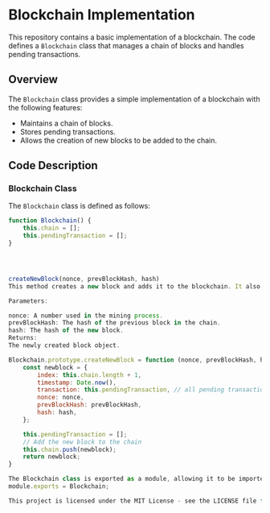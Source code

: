 # Blockchain Implementation

This repository contains a basic implementation of a blockchain. The code defines a `Blockchain` class that manages a chain of blocks and handles pending transactions.
  
## Overview

The `Blockchain` class provides a simple implementation of a blockchain with the following features:
- Maintains a chain of blocks.
- Stores pending transactions.
- Allows the creation of new blocks to be added to the chain.

## Code Description

### Blockchain Class

The `Blockchain` class is defined as follows:

```javascript
function Blockchain() {
    this.chain = [];
    this.pendingTransaction = [];
}




createNewBlock(nonce, prevBlockHash, hash)
This method creates a new block and adds it to the blockchain. It also handles the pending transactions by clearing them once the new block is added.

Parameters:

nonce: A number used in the mining process.
prevBlockHash: The hash of the previous block in the chain.
hash: The hash of the new block.
Returns:
The newly created block object.

Blockchain.prototype.createNewBlock = function (nonce, prevBlockHash, hash) {
    const newblock = {
        index: this.chain.length + 1,
        timestamp: Date.now(),
        transaction: this.pendingTransaction, // all pending transactions will be included
        nonce: nonce,
        prevBlockHash: prevBlockHash,
        hash: hash,
    };

    this.pendingTransaction = [];
    // Add the new block to the chain
    this.chain.push(newblock);
    return newblock;
}

The Blockchain class is exported as a module, allowing it to be imported and used in other files.
module.exports = Blockchain;

This project is licensed under the MIT License - see the LICENSE file for details.

